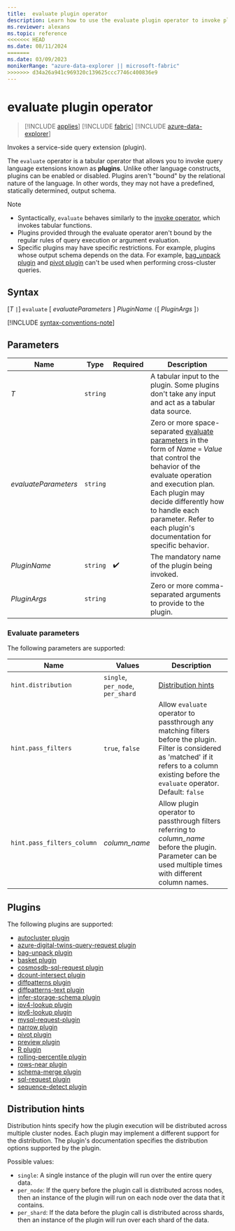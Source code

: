 ```yaml
---
title:  evaluate plugin operator
description: Learn how to use the evaluate plugin operator to invoke plugins.
ms.reviewer: alexans
ms.topic: reference
<<<<<<< HEAD
ms.date: 08/11/2024
=======
ms.date: 03/09/2023
monikerRange: "azure-data-explorer || microsoft-fabric"
>>>>>>> d34a26a941c969320c139625ccc7746c400836e9
---
```

# evaluate plugin operator

> [!INCLUDE [applies](../includes/applies-to-version/applies.md)] [!INCLUDE [fabric](../includes/applies-to-version/fabric.md)] [!INCLUDE [azure-data-explorer](../includes/applies-to-version/azure-data-explorer.md)] 

Invokes a service-side query extension (plugin).

The `evaluate` operator is a tabular operator that allows you to invoke query language extensions known as **plugins**. Unlike other language constructs, plugins can be enabled or disabled. Plugins aren't "bound" by the relational nature of the language. In other words, they may not have a predefined, statically determined, output schema.

> [!NOTE]
>
> * Syntactically, `evaluate` behaves similarly to the [invoke operator](invoke-operator.md), which invokes tabular functions.
> * Plugins provided through the evaluate operator aren't bound by the regular rules of query execution or argument evaluation.
> * Specific plugins may have specific restrictions. For example, plugins whose output schema depends on the data. For example, [bag_unpack plugin](bag-unpack-plugin.md) and [pivot plugin](pivot-plugin.md) can't be used when performing cross-cluster queries.

## Syntax

[*T* `|`] `evaluate` [ *evaluateParameters* ] *PluginName* `(`[ *PluginArgs* ]`)`

[!INCLUDE [syntax-conventions-note](../includes/syntax-conventions-note.md)]

## Parameters

|Name|Type|Required|Description|
|--|--|--|--|
| *T* | `string` | | A tabular input to the plugin. Some plugins don't take any input and act as a tabular data source.|
| *evaluateParameters* | `string` | | Zero or more space-separated [evaluate parameters](#evaluate-parameters) in the form of *Name* `=` *Value* that control the behavior of the evaluate operation and execution plan. Each plugin may decide differently how to handle each parameter. Refer to each plugin's documentation for specific behavior.|
| *PluginName* | `string` |  :heavy_check_mark: | The mandatory name of the plugin being invoked. |
| *PluginArgs* | `string` | | Zero or more comma-separated arguments to provide to the plugin.|

### Evaluate parameters

The following parameters are supported:

  |Name                |Values                           |Description                                |
  |--------------------|---------------------------------|-------------------------------------------|
  |`hint.distribution` |`single`, `per_node`, `per_shard`| [Distribution hints](#distribution-hints) |
  |`hint.pass_filters` |`true`, `false`| Allow `evaluate` operator to passthrough any matching filters before the plugin. Filter is considered as 'matched' if it refers to a column existing before the `evaluate` operator. Default: `false` |
  |`hint.pass_filters_column` |*column_name*| Allow plugin operator to passthrough filters referring to *column_name* before the plugin. Parameter can be used multiple times with different column names. |

## Plugins

The following plugins are supported:

* [autocluster plugin](autocluster-plugin.md)
* [azure-digital-twins-query-request plugin](azure-digital-twins-query-request-plugin.md)
* [bag-unpack plugin](bag-unpack-plugin.md)
* [basket plugin](basket-plugin.md)
* [cosmosdb-sql-request plugin](cosmosdb-plugin.md)
* [dcount-intersect plugin](dcount-intersect-plugin.md)
* [diffpatterns plugin](diffpatterns-plugin.md)
* [diffpatterns-text plugin](diffpatterns-text-plugin.md)
* [infer-storage-schema plugin](infer-storage-schema-plugin.md)
* [ipv4-lookup plugin](ipv4-lookup-plugin.md)
* [ipv6-lookup plugin](ipv6-lookup-plugin.md)
* [mysql-request-plugin](mysql-request-plugin.md)
* [narrow plugin](narrow-plugin.md)
* [pivot plugin](pivot-plugin.md)
* [preview plugin](preview-plugin.md)
* [R plugin](r-plugin.md)
* [rolling-percentile plugin](rolling-percentile-plugin.md)
* [rows-near plugin](rows-near-plugin.md)
* [schema-merge plugin](schema-merge-plugin.md)
* [sql-request plugin](sql-request-plugin.md)
* [sequence-detect plugin](sequence-detect-plugin.md)

## Distribution hints

Distribution hints specify how the plugin execution will be distributed across multiple cluster nodes. Each plugin may implement a different support for the distribution. The plugin's documentation specifies the distribution options supported by the plugin.

Possible values:

* `single`: A single instance of the plugin will run over the entire query data.
* `per_node`: If the query before the plugin call is distributed across nodes, then an instance of the plugin will run on each node over the data that it contains.
* `per_shard`: If the data before the plugin call is distributed across shards, then an instance of the plugin will run over each shard of the data.
